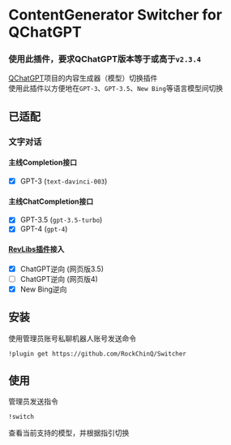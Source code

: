 # ContentGenerator Switcher for QChatGPT

### 使用此插件，要求QChatGPT版本等于或高于`v2.3.4`

[QChatGPT](https://github.com/RockChinQ/QChatGPT)项目的内容生成器（模型）切换插件  
使用此插件以方便地在`GPT-3`、`GPT-3.5`、`New Bing`等语言模型间切换

## 已适配

### 文字对话

#### 主线Completion接口

- [x] GPT-3 (`text-davinci-003`)

#### 主线ChatCompletion接口

- [x] GPT-3.5 (`gpt-3.5-turbo`)
- [x] GPT-4 (`gpt-4`)

#### [RevLibs插件](https://github.com/RockChinQ/revLibs)接入

- [x] ChatGPT逆向 (网页版3.5)
- [ ] ChatGPT逆向 (网页版4)
- [x] New Bing逆向

## 安装

使用管理员账号私聊机器人账号发送命令
```
!plugin get https://github.com/RockChinQ/Switcher
```

## 使用

管理员发送指令
```
!switch
```
查看当前支持的模型，并根据指引切换
